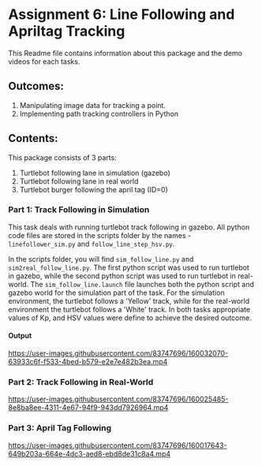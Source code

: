 <h1>Assignment 6: Line Following and Apriltag Tracking</h1>

This Readme file contains information about this package and the demo videos for each tasks.

<h2>Outcomes:</h2>

1.  Manipulating image data for tracking a point.
2.  Implementing path tracking controllers in Python

<h2>Contents:</h2>

This package consists of 3 parts:

1. Turtlebot following lane in simulation (gazebo)
2. Turtlebot following lane in real world
3. Turtlebot burger following the april tag (ID=0)

<h3>Part 1: Track Following in Simulation</h3>

This task deals with running turtlebot track following in gazebo. All python code files are stored in the scripts folder by the names - `linefollower_sim.py` and `follow_line_step_hsv.py`.

In the scripts folder, you will find `sim_follow_line.py` and `sim2real_follow_line.py`. The first python script was used to run turtlebot in gazebo, while the second python script was used to run turtlebot in real-world. The `sim_follow_line.launch` file launches both the python script and gazebo world for the simulation part of the task. For the simulation environment, the turtlebot follows a 'Yellow' track, while for the real-world environment the turtlebot follows a 'White' track. In both tasks appropriate values of Kp, and HSV values were define to achieve the desired outcome.

<h4>Output</h4>

https://user-images.githubusercontent.com/83747696/160032070-63933c6f-f533-4bed-b579-e2e7e482b3ea.mp4

<h3>Part 2: Track Following in Real-World</h3>

https://user-images.githubusercontent.com/83747696/160025485-8e8ba8ee-4311-4e67-94f9-943dd7926964.mp4

<h3>Part 3: April Tag Following</h3>

https://user-images.githubusercontent.com/83747696/160017643-649b203a-664e-4dc3-aed8-ebd8de31c8a4.mp4
